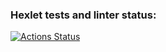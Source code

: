### Hexlet tests and linter status:
[![Actions Status](https://github.com/sergey-emelyanov/python-project-83/workflows/hexlet-check/badge.svg)](https://github.com/sergey-emelyanov/python-project-83/actions)